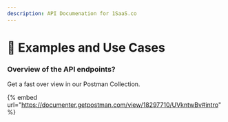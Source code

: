 ```yaml
---
description: API Documenation for 1SaaS.co
---
```


# 🎇 Examples and Use Cases

### Overview of the API endpoints?

Get a fast over view in our Postman Collection.

{% embed url="https://documenter.getpostman.com/view/18297710/UVkntwBv#intro" %}
